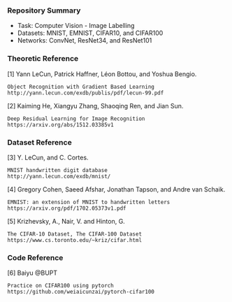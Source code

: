 ### Repository Summary ###
- Task: Computer Vision - Image Labelling
- Datasets: MNIST, EMNIST, CIFAR10, and CIFAR100
- Networks: ConvNet, ResNet34, and ResNet101

### Theoretic Reference ###
[1] Yann LeCun, Patrick Haffner, Léon Bottou, and Yoshua Bengio.

    Object Recognition with Gradient Based Learning
    http://yann.lecun.com/exdb/publis/pdf/lecun-99.pdf

[2] Kaiming He, Xiangyu Zhang, Shaoqing Ren, and Jian Sun.

    Deep Residual Learning for Image Recognition
    https://arxiv.org/abs/1512.03385v1
    
### Dataset Reference ###
[3] Y. LeCun, and C. Cortes.

    MNIST handwritten digit database
    http://yann.lecun.com/exdb/mnist/

[4] Gregory Cohen, Saeed Afshar, Jonathan Tapson, and Andre van Schaik.

    EMNIST: an extension of MNIST to handwritten letters
    https://arxiv.org/pdf/1702.05373v1.pdf

[5] Krizhevsky, A., Nair, V. and Hinton, G.

    The CIFAR-10 Dataset, The CIFAR-100 Dataset
    https://www.cs.toronto.edu/~kriz/cifar.html
    
### Code Reference ### 
[6] Baiyu @BUPT

    Practice on CIFAR100 using pytorch
    https://github.com/weiaicunzai/pytorch-cifar100

